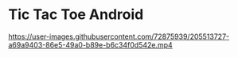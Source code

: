 # Tic Tac Toe Android
 



https://user-images.githubusercontent.com/72875939/205513727-a69a9403-86e5-49a0-b89e-b6c34f0d542e.mp4

